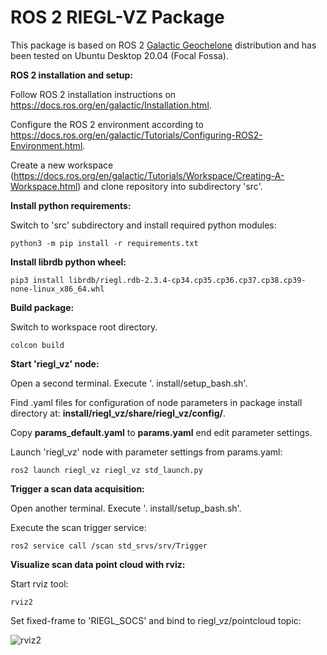 # ROS 2 RIEGL-VZ Package

This package is based on ROS 2 [Galactic Geochelone](https://docs.ros.org/en/galactic/index.html) distribution and has been tested on Ubuntu Desktop 20.04 (Focal Fossa).

**ROS 2 installation and setup:**

Follow ROS 2 installation instructions on https://docs.ros.org/en/galactic/Installation.html.

Configure the ROS 2 environment according to https://docs.ros.org/en/galactic/Tutorials/Configuring-ROS2-Environment.html.

Create a new workspace (https://docs.ros.org/en/galactic/Tutorials/Workspace/Creating-A-Workspace.html)
and clone repository into subdirectory 'src'.

**Install python requirements:**

Switch to 'src' subdirectory and install required python modules:

```python3 -m pip install -r requirements.txt```

**Install librdb python wheel:**

```pip3 install librdb/riegl.rdb-2.3.4-cp34.cp35.cp36.cp37.cp38.cp39-none-linux_x86_64.whl```

**Build package:**

Switch to workspace root directory.

```colcon build```

**Start 'riegl_vz' node:**

Open a second terminal. Execute '. install/setup_bash.sh'.

Find .yaml files for configuration of node parameters in package install directory at: **install/riegl_vz/share/riegl_vz/config/**.

Copy **params_default.yaml** to **params.yaml** end edit parameter settings.

Launch 'riegl_vz' node with parameter settings from params.yaml:

```ros2 launch riegl_vz riegl_vz std_launch.py```

**Trigger a scan data acquisition:**

Open another terminal. Execute '. install/setup_bash.sh'.

Execute the scan trigger service:

```ros2 service call /scan std_srvs/srv/Trigger```

**Visualize scan data point cloud with rviz:**

Start rviz tool:

```rviz2```

Set fixed-frame to 'RIEGL_SOCS' and bind to riegl_vz/pointcloud topic:

![rviz2](riegl_vz/img/rviz2.png)
